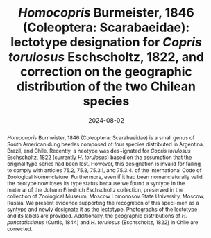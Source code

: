 ---
title: '<i>Homocopris </i>Burmeister, 1846 (Coleoptera: Scarabaeidae): lectotype designation for <i>Copris torulosus </i>Eschscholtz, 1822, and correction on the geographic distribution of the two Chilean species'
date: '2024-08-02'
doi: ''
journal: Insecta Mundi
issue: '1068'
pagination: '1-5'
zoobank: 'urn:lsid:zoobank.org:pub:2E05482A-282E-4206-8FE5-D3C59C5F149A'

authors:
  - first_name: 'José'
    last_name: 'Mondaca'
    affiliation: 'Servicio Agrícola y Ganadero (SAG) Camino La Pólvora Km 12.7 Valparaíso, Chile'
    email: 'jose.mondaca@sag.gob.cl'
    orcid: ''

  - first_name: 'Fernando Z.'
    last_name: ' Vaz-de-Mello'
    affiliation: 'Departamento de Biologia e Zoologia, Instituto de Biociências Universidade Federal de Mato Grosso, 78060–900 Cuiabá-MT, Brazil'
    email: 'vazdemello@gmail.com'
    orcid: ''

download: 'https://drive.google.com/file/d/16nrQ3bTyJkDpxb-7F0bR44Qu_OSdebui'

supplementary: ''

keywords:
  - Dung beetles
  - Homocoprini
  - nomenclature
  - syntypes
  
categories:
  - Coleoptera
  - Scarabaeidae
  
references:
  - authors: Génier F, Darling JDG.
    year: 2024
    title: 'Revision of the South American genera <i>Andinocopris </i>new genus and <i>Homocopris </i>Burmeister, 1846 (Coleoptera: Scarabaeidae: Scarabaeinae: Homocoprini new tribe). European Journal of Taxonomy 925'
    pages: 220–267
    doi: 
    url: 
    access: 

  - authors: Horn W, Kahle I, Friese G, Gaedike R.
    year: 1990
    title: 'Collectiones entomologicae, part 1. Akademie der Landwirtschaftswissen-schaften der Deutschen Demokratischen Republik; Berlin, Germany'
    pages: 220 p
    doi: 
    url: 
    access: 

  - authors: ICZN [International Commission on Zoological Nomenclature].
    year: 1999
    title: 'International Code of Zoological nomenclature. 4th edition. International Trust for Zoological Nomenclature; London, United Kingdom'
    pages:  306 p
    doi: 
    url: 
    access: 

  - authors: Landin B-O.
    year: 1955
    title: 'Reports of the Lund University Chile Expedition 1948–49. [1956] 22. Coleoptera Lamellicornia. Lunds Universitets Årsskrift N.F. Adv. 2 51(14)'
    pages: 1–14
    doi: 
    url: 
    access: 

  - authors: Luederwaldt H.
    year: 1925
    title: 'Novas espécies do gênero <i>Pinotus</i>. Boletim do Museu Nacional 2(1)'
    pages: 67–69
    doi: 
    url: 
    access: 

  - authors: Mondaca J.
    year: 2023
    title: 'A checklist of the Scarabaeoidea (Coleoptera) of Chile with exemplar live-photographed. Zootaxa 5285(2)'
    pages: 201–251
    doi: 
    url: 
    access: 

  - authors: Papavero N.
    year: 1971
    title: 'Essays on the history of Neotropical dipterology, with special reference to collectors (1750–1905). Vol. I<i>. </i>Museu de Zoologia, Universidade de São Paulo; São Paulo, Brasil'
    pages: vii + 216 p
    doi: 
    url: 
    access: 

  - authors: Philippi F.
    year: 1859
    title: 'Algunas especies nuevas de coleópteros de la provincia de Valdivia. Anales de la Universidad de Chile 16'
    pages: 656–678
    doi: 
    url: 
    access: 

  - authors: Vaz-de-Mello FZ, Cupello M.
    year: 2018
    title: 'The type specimens of South American dung beetles, Part I: On the species described in the genus <i>Canthon </i>Hoffmannsegg, 1817 (Coleoptera: Scarabaeidae: Scarabaeinae) by the German entomologist Adolf Schmidt (1856–1923). Spixiana 41(1)'
    pages: 33
    doi: 
    url: 
    access: 



abstract: '<i>Homocopris </i>Burmeister, 1846 (Coleoptera: Scarabaeidae) is a small genus of South American dung beetles composed of four species distributed in Argentina, Brazil, and Chile. Recently, a neotype was des¬ignated for <i>Copris torulosus </i>Eschscholtz, 1822 (currently <i>H. torulosus</i>) based on the assumption that the original type series had been lost. However, this designation is invalid for failing to comply with articles 75.2, 75.3, 75.3.1, and 75.3.4. of the International Code of Zoological Nomenclature. Furthermore, even if it had been nomenclaturally valid, the neotype now loses its type status because we found a syntype in the material of the Johann Friedrich Eschscholtz collection, preserved in the collection of Zoological Museum, Moscow Lomonosov State University, Moscow, Russia. We present evidence supporting the recognition of this speci-men as a syntype and newly designate it as the lectotype. Photographs of the lectotype and its labels are provided. Additionally, the geographic distributions of <i>H. punctatissimus </i>(Curtis, 1844) and <i>H. torulosus </i>(Eschscholtz, 1822) in Chile are corrected.'

---